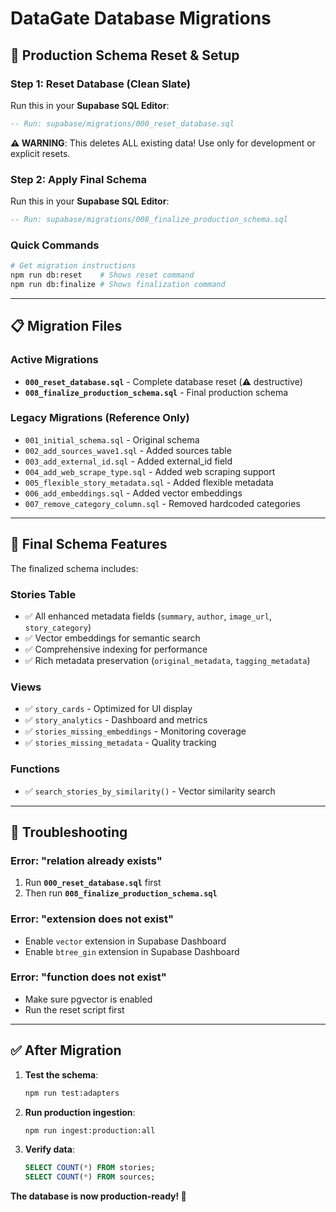 # DataGate Database Migrations

## 🚨 **Production Schema Reset & Setup**

### **Step 1: Reset Database (Clean Slate)**
Run this in your **Supabase SQL Editor**:
```sql
-- Run: supabase/migrations/000_reset_database.sql
```
**⚠️ WARNING**: This deletes ALL existing data! Use only for development or explicit resets.

### **Step 2: Apply Final Schema**
Run this in your **Supabase SQL Editor**:
```sql  
-- Run: supabase/migrations/008_finalize_production_schema.sql
```

### **Quick Commands**
```bash
# Get migration instructions
npm run db:reset    # Shows reset command
npm run db:finalize # Shows finalization command
```

---

## 📋 **Migration Files**

### **Active Migrations**
- **`000_reset_database.sql`** - Complete database reset (⚠️ destructive)
- **`008_finalize_production_schema.sql`** - Final production schema

### **Legacy Migrations** (Reference Only)
- `001_initial_schema.sql` - Original schema
- `002_add_sources_wave1.sql` - Added sources table  
- `003_add_external_id.sql` - Added external_id field
- `004_add_web_scrape_type.sql` - Added web scraping support
- `005_flexible_story_metadata.sql` - Added flexible metadata
- `006_add_embeddings.sql` - Added vector embeddings
- `007_remove_category_column.sql` - Removed hardcoded categories

---

## 🎯 **Final Schema Features**

The finalized schema includes:

### **Stories Table**
- ✅ All enhanced metadata fields (`summary`, `author`, `image_url`, `story_category`)
- ✅ Vector embeddings for semantic search
- ✅ Comprehensive indexing for performance
- ✅ Rich metadata preservation (`original_metadata`, `tagging_metadata`)

### **Views**
- ✅ `story_cards` - Optimized for UI display
- ✅ `story_analytics` - Dashboard and metrics
- ✅ `stories_missing_embeddings` - Monitoring coverage
- ✅ `stories_missing_metadata` - Quality tracking

### **Functions**
- ✅ `search_stories_by_similarity()` - Vector similarity search

---

## 🔧 **Troubleshooting**

### **Error: "relation already exists"**
1. Run **`000_reset_database.sql`** first
2. Then run **`008_finalize_production_schema.sql`**

### **Error: "extension does not exist"**
- Enable `vector` extension in Supabase Dashboard
- Enable `btree_gin` extension in Supabase Dashboard

### **Error: "function does not exist"**
- Make sure pgvector is enabled
- Run the reset script first

---

## ✅ **After Migration**

1. **Test the schema**:
   ```bash
   npm run test:adapters
   ```

2. **Run production ingestion**:
   ```bash
   npm run ingest:production:all
   ```

3. **Verify data**:
   ```sql
   SELECT COUNT(*) FROM stories;
   SELECT COUNT(*) FROM sources;
   ```

**The database is now production-ready! 🚀** 